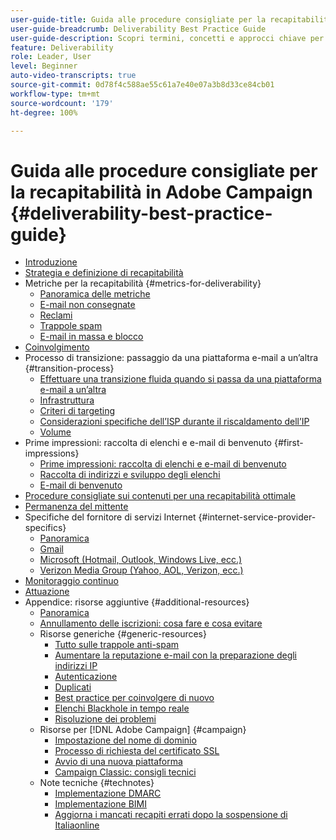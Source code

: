 ```yaml
---
user-guide-title: Guida alle procedure consigliate per la recapitabilità
user-guide-breadcrumb: Deliverability Best Practice Guide
user-guide-description: Scopri termini, concetti e approcci chiave per la recapitabilità, al fine di garantire il successo del programma di marketing.
feature: Deliverability
role: Leader, User
level: Beginner
auto-video-transcripts: true
source-git-commit: 0d78f4c588ae55c61a7e40e07a3b8d33ce84cb01
workflow-type: tm+mt
source-wordcount: '179'
ht-degree: 100%

---
```



# Guida alle procedure consigliate per la recapitabilità in Adobe Campaign {#deliverability-best-practice-guide}

+ [Introduzione](/help/introduction.md)
+ [Strategia e definizione di recapitabilità](/help/deliverability-strategy-and-definition.md)
+ Metriche per la recapitabilità {#metrics-for-deliverability}
   + [Panoramica delle metriche](/help/metrics/metrics-overview.md)
   + [E-mail non consegnate](/help/metrics/bounces.md)
   + [Reclami](/help/metrics/complaints.md)
   + [Trappole spam](/help/metrics/spam-traps.md)
   + [E-mail in massa e blocco](/help/metrics/bulking-and-blocking.md)
+ [Coinvolgimento](/help/engagement.md)
+ Processo di transizione: passaggio da una piattaforma e-mail a un’altra {#transition-process}
   + [Effettuare una transizione fluida quando si passa da una piattaforma e-mail a un’altra](/help/transition-process/switching-email-platforms.md)
   + [Infrastruttura](/help/transition-process/infrastructure.md)
   + [Criteri di targeting](/help/transition-process/targeting-criteria.md)
   + [Considerazioni specifiche dell’ISP durante il riscaldamento dell’IP](/help/transition-process/isp-specific-considerations-during-ip-warming.md)
   + [Volume](/help/transition-process/volume.md)
+ Prime impressioni: raccolta di elenchi e e-mail di benvenuto {#first-impressions}
   + [Prime impressioni: raccolta di elenchi e e-mail di benvenuto](/help/first-impressions/introduction.md)
   + [Raccolta di indirizzi e sviluppo degli elenchi](/help/first-impressions/address-collection-and-list-growth.md)
   + [E-mail di benvenuto](/help/first-impressions/welcome-emails.md)
+ [Procedure consigliate sui contenuti per una recapitabilità ottimale](/help/content-best-practices-for-optimal-delivery.md)
+ [Permanenza del mittente](/help/sender-permanence.md)
+ Specifiche del fornitore di servizi Internet {#internet-service-provider-specifics}
   + [Panoramica](/help/internet-service-provider-specifics/overview.md)
   + [Gmail](/help/internet-service-provider-specifics/gmail.md)
   + [Microsoft (Hotmail, Outlook, Windows Live, ecc.)](/help/internet-service-provider-specifics/microsoft.md)
   + [Verizon Media Group (Yahoo, AOL, Verizon, ecc.)](/help/internet-service-provider-specifics/verizon-media-group.md)
+ [Monitoraggio continuo](/help/ongoing-monitoring.md)
+ [Attuazione](/help/putting-it-in-practice.md)
+ Appendice: risorse aggiuntive {#additional-resources}
   + [Panoramica](/help/additional-resources/general-resources.md)
   + [Annullamento delle iscrizioni: cosa fare e cosa evitare](/help/unsubscribe-dos-and-do-nots.md)
   + Risorse generiche {#generic-resources}
      + [Tutto sulle trappole anti-spam](/help/additional-resources/all-about-spam-traps.md)
      + [Aumentare la reputazione e-mail con la preparazione degli indirizzi IP](/help/additional-resources/increase-reputation-with-ip-warming.md)
      + [Autenticazione](/help/additional-resources/authentication.md)
      + [Duplicati](/help/additional-resources/duplicates.md)
      + [Best practice per coinvolgere di nuovo](/help/additional-resources/re-engagement.md)
      + [Elenchi Blackhole in tempo reale](/help/additional-resources/blocklist-databases.md)
      + [Risoluzione dei problemi](/help/additional-resources/troubleshooting.md)
   + Risorse per [!DNL Adobe Campaign] {#campaign}
      + [Impostazione del nome di dominio](/help/additional-resources/ac-domain-name-setup.md)
      + [Processo di richiesta del certificato SSL](/help/additional-resources/ac-ssl-certificate-request.md)
      + [Avvio di una nuova piattaforma](/help/additional-resources/ac-starting-new-platform.md)
      + [Campaign Classic: consigli tecnici](/help/additional-resources/acc-technical-recommendations.md)
   + Note tecniche {#technotes}
      + [Implementazione DMARC](/help/technotes/implement-dmarc.md)
      + [Implementazione BIMI](/help/technotes/implement-bimi.md)
      + [Aggiorna i mancati recapiti errati dopo la sospensione di Italiaonline](/help/technotes/update-bounces-after-it-outage.md)

